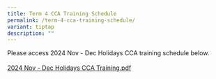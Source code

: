 ```yaml
---
title: Term 4 CCA Training Schedule
permalink: /term-4-cca-training-schedule/
variant: tiptap
description: ""
---
```

<p>Please access 2024 Nov - Dec Holidays CCA training schedule below.
<br>
<br><a href="/files/2024_Nov_Dec_Hols_CCA_Training_PG.pdf" rel="noopener nofollow" target="_blank">2024 Nov - Dec Holidays CCA Training.pdf</a>
</p>